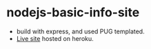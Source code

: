 # nodejs-basic-info-site
- build with express, and used PUG templated.
- [Live site](https://obscure-inlet-23250.herokuapp.com/) hosted on heroku.
